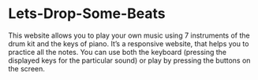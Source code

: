 # Lets-Drop-Some-Beats

This website allows you to play your own music using 7 instruments of the drum kit and the keys of piano. 
It’s a responsive website, that helps you to practice all the notes.
You can use both the keyboard (pressing the displayed keys for the particular sound) or play by pressing the buttons on the screen.
